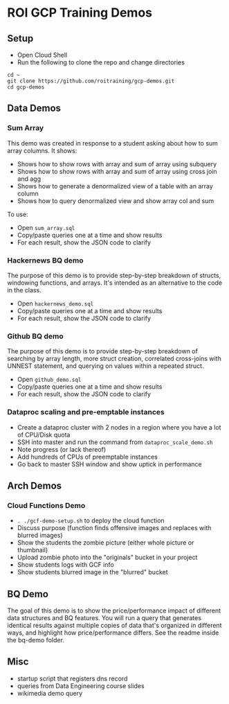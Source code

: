 # ROI GCP Training Demos

## Setup
* Open Cloud Shell
* Run the following to clone the repo and change directories
```
cd ~
git clone https://github.com/roitraining/gcp-demos.git
cd gcp-demos
```

## Data Demos
### Sum Array
This demo was created in response to a student asking about how to sum array columns. It shows:
* Shows how to show rows with array and sum of array using subquery
* Shows how to show rows with array and sum of array using cross join and agg
* Shows how to generate a denormalized view of a table with an array column
* Shows how to query denormalized view and show array col and sum

To use:
* Open ```sum_array.sql```
* Copy/paste queries one at a time and show results
* For each result, show the JSON code to clarify

### Hackernews BQ demo
The purpose of this demo is to provide step-by-step breakdown of structs, windowing functions, and arrays. It's intended as an alternative to the code in the class.
* Open ```hackernews_demo.sql```
* Copy/paste queries one at a time and show results
* For each result, show the JSON code to clarify

### Github BQ demo
The purpose of this demo is to provide step-by-step breakdown of searching by array length, more struct creation, correlated cross-joins with UNNEST statement, and querying on values within a repeated struct.
* Open ```github_demo.sql```
* Copy/paste queries one at a time and show results
* For each result, show the JSON code to clarify


### Dataproc scaling and pre-emptable instances
* Create a dataproc cluster with 2 nodes in a region where you have a lot of CPU/Disk quota
* SSH into master and run the command from ```dataproc_scale_demo.sh```
* Note progress (or lack thereof)
* Add hundreds of CPUs of preemptable instances
* Go back to master SSH window and show uptick in performance

## Arch Demos
### Cloud Functions Demo

* ```. ./gcf-demo-setup.sh``` to deploy the cloud function
* Discuss purpose (function finds offensive images and replaces with blurred images)
* Show the students the zombie picture (either whole picture or thumbnail)
* Upload zombie photo into the "originals" bucket in your project
* Show students logs with GCF info
* Show students blurred image in the "blurred" bucket

## BQ Demo
The goal of this demo is to show the price/performance impact of different data structures and BQ features. You will run a query that generates identical results against multiple copies of data that's organized in different ways, and highlight how price/performance differs. See the readme inside the bq-demo folder.

## Misc
* startup script that registers dns record
* queries from Data Engineering course slides
* wikimedia demo query
